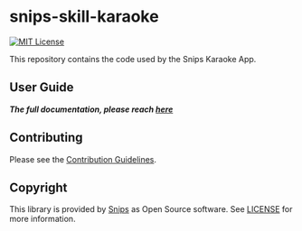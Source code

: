 # snips-skill-karaoke

[![MIT License](https://img.shields.io/badge/license-MIT-blue.svg)](https://github.com/snipsco/snips-skill-karaoke/blob/master/LICENSE)

This repository contains the code used by the Snips Karaoke App. 

## User Guide

***The full documentation, please reach [here](https://snips.gitbook.io/documentation/snips-app)***

## Contributing

Please see the [Contribution Guidelines](https://github.com/snipsco-samples/snips-skill-karaoke/blob/master/CONTRIBUTING.md).

## Copyright

This library is provided by [Snips](https://www.snips.ai) as Open Source software. See [LICENSE](https://github.com/snipsco-samples/snips-skill-karaoke/blob/master/LICENSE) for more information.
